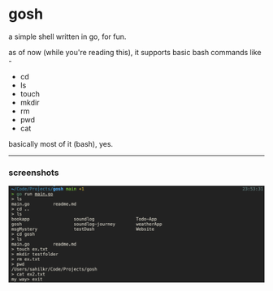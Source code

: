 # gosh

a simple shell written in go, for fun.

as of now (while you're reading this),
it supports basic bash commands like -

- cd
- ls
- touch
- mkdir
- rm 
- pwd
- cat

basically most of it (bash), yes.

---
### screenshots
![Image](public/gosh.png) 

